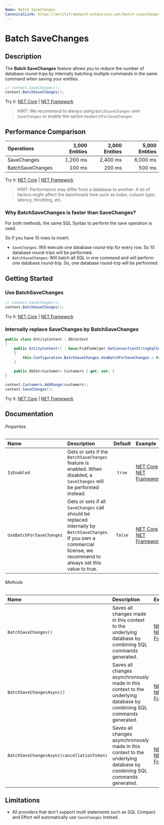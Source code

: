 ```yaml
---
Name: Batch SaveChanges
CanonicalLink: https://entityframework-extensions.net/batch-savechanges
---
```


# Batch SaveChanges

## Description
The **Batch SaveChanges** feature allows you to reduce the number of database round-trips by internally batching multiple commands in the same command when saving your entities.

```csharp
// context.SaveChanges();    
context.BatchSaveChanges();    
```
Try it: [NET Core](https://dotnetfiddle.net/nRotN4) | [NET Framework](https://dotnetfiddle.net/dJK5Vr)

> HINT: We recommend to always using `BatchSaveChanges` over `SaveChanges` or enable the option `UseBatchForSaveChanges`.

## Performance Comparison

| Operations      | 1,000 Entities | 2,000 Entities | 5,000 Entities |
| :-------------- | -------------: | -------------: | -------------: |
| SaveChanges     | 1,200 ms       | 2,400 ms       | 6,000 ms       |
| BatchSaveChanges| 100 ms         | 200 ms         | 500 ms          |

Try it: [NET Core](https://dotnetfiddle.net/ouVK6Z) | [NET Framework](https://dotnetfiddle.net/2MDZQh)

> HINT: Performance may differ from a database to another. A lot of factors might affect the benchmark time such as index, column type, latency, throttling, etc.

### Why BatchSaveChanges is faster than SaveChanges?
For both methods, the same SQL Syntax to perform the save operation is used.

So if you have 10 rows to insert:
- `SaveChanges`: Will execute one database round-trip for every row. So 10 database round-trips will be performed.
- `BatchSaveChanges`: Will batch all SQL in one command and will perform one database round-trip. So, one database round-trip will be performed.

## Getting Started

### Use BatchSaveChanges
```csharp
// context.SaveChanges();    
context.BatchSaveChanges();    
```
Try it: [NET Core](https://dotnetfiddle.net/CFZhU9) | [NET Framework](https://dotnetfiddle.net/PQHDLC)

### Internally replace SaveChanges by BatchSaveChanges
```csharp
public class EntityContext : DbContext
{
    public EntityContext() : base(FiddleHelper.GetConnectionStringSqlServer())
    {
        this.Configuration.BatchSaveChanges.UseBatchForSaveChanges = true;
    }
    
    public DbSet<Customer> Customers { get; set; }
}

context.Customers.AddRange(customers);
context.SaveChanges();
```
Try it: [NET Core](https://dotnetfiddle.net/ciy7du) | [NET Framework](https://dotnetfiddle.net/SQ58gU)

## Documentation

###### Properties

| Name | Description | Default | Example |
| :--- | :---------- | :-----: | :------ |
| `IsEnabled` | Gets or sets if the `BatchSaveChanges` feature is enabled. When disabled, a `SaveChanges` will be performed instead. | `true` | [NET Core](https://dotnetfiddle.net/NqAJ1Q) / [NET Framework](https://dotnetfiddle.net/jo6QN1) |
| `UseBatchForSaveChanges` | Gets or sets if all `SaveChanges` call should be replaced internally by `BatchSaveChanges`. If you own a commercial license, we recommend to always set this value to true. | `false` | [NET Core](https://dotnetfiddle.net/F4NEpM) / [NET Framework](https://dotnetfiddle.net/ceeM0J) |

###### Methods

| Name | Description | Example |
| :--- | :---------- | :------ |
| `BatchSaveChanges()` | Saves all changes made in this context to the underlying database by combining SQL commands generated. | [NET Core](https://dotnetfiddle.net/uiFeW9) / [NET Framework](https://dotnetfiddle.net/mtICR7) |
| `BatchSaveChangesAsync()` | Saves all changes asynchronously made in this context to the underlying database by combining SQL commands generated. | [NET Core](https://dotnetfiddle.net/wg4syB) / [NET Framework](https://dotnetfiddle.net/E8LJmC) |
| `BatchSaveChangesAsync(cancellationToken)` | Saves all changes asynchronously made in this context to the underlying database by combining SQL commands generated. | [NET Core](https://dotnetfiddle.net/MFO4J9) / [NET Framework](https://dotnetfiddle.net/1PLKzr) |

## Limitations
- All providers that don't support multi statements such as SQL Compact and Effort will automatically use `SaveChanges` instead.
